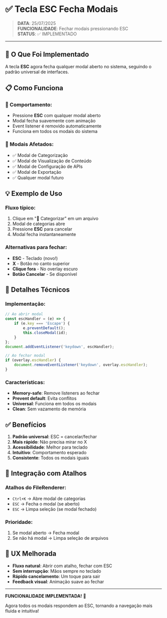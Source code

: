 # ✅ Tecla ESC Fecha Modais

> **DATA**: 25/07/2025  
> **FUNCIONALIDADE**: Fechar modais pressionando ESC  
> **STATUS**: ✅ IMPLEMENTADO  

---

## 🎯 O Que Foi Implementado

A tecla **ESC** agora fecha qualquer modal aberto no sistema, seguindo o padrão universal de interfaces.

## 📋 Como Funciona

### 🎨 Comportamento:
- Pressione **ESC** com qualquer modal aberto
- Modal fecha suavemente com animação
- Event listener é removido automaticamente
- Funciona em todos os modais do sistema

### 📍 Modais Afetados:
- ✅ Modal de Categorização
- ✅ Modal de Visualização de Conteúdo
- ✅ Modal de Configuração de APIs
- ✅ Modal de Exportação
- ✅ Qualquer modal futuro

## 💡 Exemplo de Uso

### Fluxo típico:
1. Clique em "📂 Categorizar" em um arquivo
2. Modal de categorias abre
3. Pressione **ESC** para cancelar
4. Modal fecha instantaneamente

### Alternativas para fechar:
- **ESC** - Teclado (novo!)
- **X** - Botão no canto superior
- **Clique fora** - No overlay escuro
- **Botão Cancelar** - Se disponível

## 🔧 Detalhes Técnicos

### Implementação:
```javascript
// Ao abrir modal
const escHandler = (e) => {
    if (e.key === 'Escape') {
        e.preventDefault();
        this.closeModal(id);
    }
};
document.addEventListener('keydown', escHandler);

// Ao fechar modal
if (overlay.escHandler) {
    document.removeEventListener('keydown', overlay.escHandler);
}
```

### Características:
- **Memory-safe**: Remove listeners ao fechar
- **Prevent default**: Evita conflitos
- **Universal**: Funciona em todos os modais
- **Clean**: Sem vazamento de memória

## ✅ Benefícios

1. **Padrão universal**: ESC = cancelar/fechar
2. **Mais rápido**: Não precisa mirar no X
3. **Acessibilidade**: Melhor para teclado
4. **Intuitivo**: Comportamento esperado
5. **Consistente**: Todos os modais iguais

## 📝 Integração com Atalhos

### Atalhos do FileRenderer:
- `Ctrl+K` → Abre modal de categorias
- `ESC` → Fecha o modal (se aberto)
- `ESC` → Limpa seleção (se modal fechado)

### Prioridade:
1. Se modal aberto → Fecha modal
2. Se não há modal → Limpa seleção de arquivos

## 🎨 UX Melhorada

- **Fluxo natural**: Abrir com atalho, fechar com ESC
- **Sem interrupção**: Mãos sempre no teclado
- **Rápido cancelamento**: Um toque para sair
- **Feedback visual**: Animação suave ao fechar

---

**FUNCIONALIDADE IMPLEMENTADA!** 🎉

Agora todos os modais respondem ao ESC, tornando a navegação mais fluida e intuitiva!